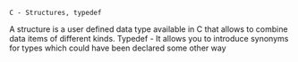 	C - Structures, typedef
A structure is a user defined data type available
in C that allows to combine data items of
different kinds. 
Typedef - It allows you to introduce synonyms for types
 which could have been declared some other way
